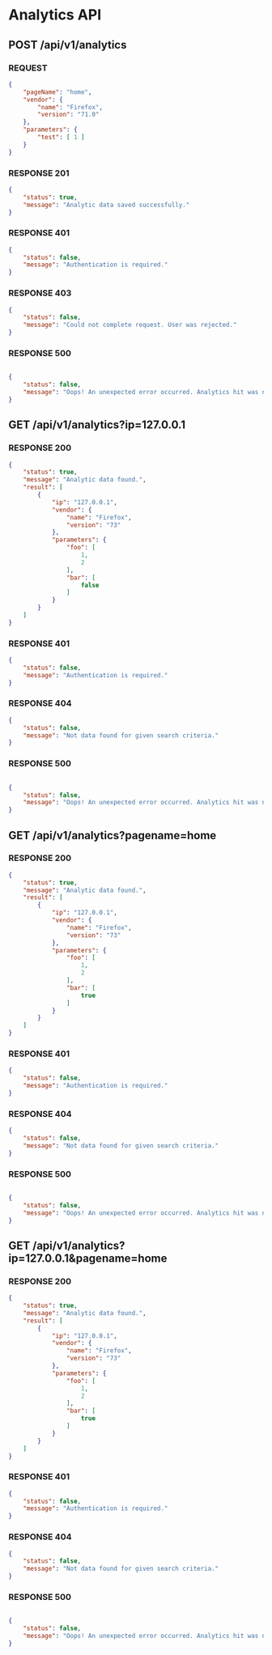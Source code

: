 # Analytics API

## **POST** /api/v1/analytics

### REQUEST
```json
{
	"pageName": "home",
	"vendor": {
		"name": "Firefox",
		"version": "71.0"
	},
	"parameters": {
		"test": [ 1 ]
	}
}
```

### RESPONSE **201**
```json
{
	"status": true,
	"message": "Analytic data saved successfully."
}
```

### RESPONSE **401**
```json
{
	"status": false,
	"message": "Authentication is required."
}
```

### RESPONSE **403**
```json
{
	"status": false,
	"message": "Could not complete request. User was rejected."
}
```

### RESPONSE **500**
```json

{
	"status": false,
	"message": "Oops! An unexpected error occurred. Analytics hit was not saved. Please, try again."
}
```

## **GET** /api/v1/analytics?ip=127.0.0.1

### RESPONSE **200**
```json
{
	"status": true,
	"message": "Analytic data found.",
	"result": [
		{
			"ip": "127.0.0.1",
			"vendor": {
				"name": "Firefox",
				"version": "73"
			},
			"parameters": {
				"foo": [
					1,
					2
				],
				"bar": [
					false
				]
			}
		}
	]
}
```

### RESPONSE **401**
```json
{
	"status": false,
	"message": "Authentication is required."
}
```

### RESPONSE **404**
```json
{
	"status": false,
	"message": "Not data found for given search criteria."
}
```

### RESPONSE **500**
```json

{
	"status": false,
	"message": "Oops! An unexpected error occurred. Analytics hit was not saved. Please, try again."
}
```

## **GET** /api/v1/analytics?pagename=home

### RESPONSE **200**
```json
{
	"status": true,
	"message": "Analytic data found.",
	"result": [
		{
			"ip": "127.0.0.1",
			"vendor": {
				"name": "Firefox",
				"version": "73"
			},
			"parameters": {
				"foo": [
					1,
					2
				],
				"bar": [
					true
				]
			}
		}
	]
}
```

### RESPONSE **401**
```json
{
	"status": false,
	"message": "Authentication is required."
}
```

### RESPONSE **404**
```json
{
	"status": false,
	"message": "Not data found for given search criteria."
}
```

### RESPONSE **500**
```json

{
	"status": false,
	"message": "Oops! An unexpected error occurred. Analytics hit was not saved. Please, try again."
}
```

## **GET** /api/v1/analytics?ip=127.0.0.1&pagename=home

### RESPONSE **200**
```json
{
	"status": true,
	"message": "Analytic data found.",
	"result": [
		{
			"ip": "127.0.0.1",
			"vendor": {
				"name": "Firefox",
				"version": "73"
			},
			"parameters": {
				"foo": [
					1,
					2
				],
				"bar": [
					true
				]
			}
		}
	]
}
```

### RESPONSE **401**
```json
{
	"status": false,
	"message": "Authentication is required."
}
```

### RESPONSE **404**
```json
{
	"status": false,
	"message": "Not data found for given search criteria."
}
```

### RESPONSE **500**
```json

{
	"status": false,
	"message": "Oops! An unexpected error occurred. Analytics hit was not saved. Please, try again."
}
```
